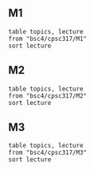 ## M1
```dataview
table topics, lecture
from "bsc4/cpsc317/M1"
sort lecture
```

## M2
```dataview
table topics, lecture
from "bsc4/cpsc317/M2"
sort lecture
```

## M3
```dataview
table topics, lecture
from "bsc4/cpsc317/M3"
sort lecture
```